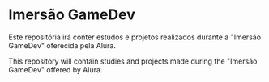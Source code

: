 # Imersão GameDev

Este repositória irá conter estudos e projetos realizados durante a "Imersão GameDev" oferecida pela Alura.

This repository will contain studies and projects made during the "Imersão GameDev" offered by Alura.
